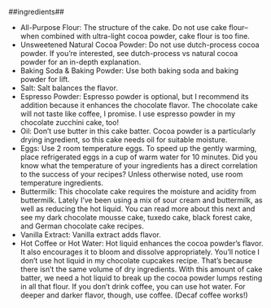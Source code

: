 ##ingredients##

* All-Purpose Flour: The structure of the cake. Do not use cake flour– when combined with ultra-light cocoa powder, cake flour is too fine.
* Unsweetened Natural Cocoa Powder: Do not use dutch-process cocoa powder. If you’re interested, see dutch-process vs natural cocoa powder for an in-depth explanation.
* Baking Soda & Baking Powder: Use both baking soda and baking powder for lift.
* Salt: Salt balances the flavor.
* Espresso Powder: Espresso powder is optional, but I recommend its addition because it enhances the chocolate flavor. The chocolate cake will not taste like coffee, I promise. I use espresso powder in my chocolate zucchini cake, too!
* Oil: Don’t use butter in this cake batter. Cocoa powder is a particularly drying ingredient, so this cake needs oil for suitable moisture.
* Eggs: Use 2 room temperature eggs. To speed up the gently warming, place refrigerated eggs in a cup of warm water for 10 minutes. Did you know what the temperature of your ingredients has a direct correlation to the success of your recipes? Unless otherwise noted, use room temperature ingredients.
* Buttermilk: This chocolate cake requires the moisture and acidity from buttermilk. Lately I’ve been using a mix of sour cream and buttermilk, as well as reducing the hot liquid. You can read more about this next and see my dark chocolate mousse cake, tuxedo cake, black forest cake, and German chocolate cake recipes.
* Vanilla Extract: Vanilla extract adds flavor.
* Hot Coffee or Hot Water: Hot liquid enhances the cocoa powder’s flavor. It also encourages it to bloom and dissolve appropriately. You’ll notice I don’t use hot liquid in my chocolate cupcakes recipe. That’s because there isn’t the same volume of dry ingredients. With this amount of cake batter, we need a hot liquid to break up the cocoa powder lumps resting in all that flour. If you don’t drink coffee, you can use hot water. For deeper and darker flavor, though, use coffee. (Decaf coffee works!)
